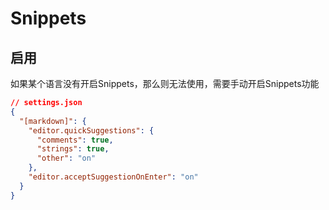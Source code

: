 # Snippets

## 启用

如果某个语言没有开启Snippets，那么则无法使用，需要手动开启Snippets功能

```json
// settings.json
{
  "[markdown]": {
    "editor.quickSuggestions": {
      "comments": true,
      "strings": true,
      "other": "on"
    },
    "editor.acceptSuggestionOnEnter": "on"
  }
}
```

